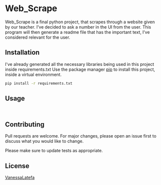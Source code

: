 # Web_Scrape

Web_Scrape is a final python project, that scrapes through a website given by our teacher.
I've decided to ask a number in the UI from the user. This program will then generate a readme file that has the important text, I've considered relevant for the user.

## Installation

I've already generated all the necessary libraries being used in this project inside 
requirements.txt
Use the package manager [pip](https://pip.pypa.io/en/stable/) to install this project, inside a virtual environment.


```bash
pip install -r requirements.txt
```

## Usage

```


```

## Contributing
Pull requests are welcome. For major changes, please open an issue first to discuss what you would like to change.

Please make sure to update tests as appropriate.

## License
[VanessaLatefa](https://thecodingdiet.com)
